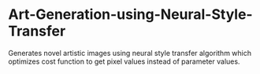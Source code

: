 # Art-Generation-using-Neural-Style-Transfer

Generates novel artistic images using neural style transfer algorithm which optimizes cost function to get pixel values instead of parameter values.
